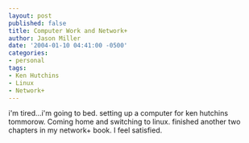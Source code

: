 ```yaml
---
layout: post
published: false
title: Computer Work and Network+
author: Jason Miller
date: '2004-01-10 04:41:00 -0500'
categories:
- personal
tags:
- Ken Hutchins
- Linux
- Network+
---
```


i'm tired...i'm going to bed. setting up a computer for ken hutchins tommorow.
Coming home and switching to linux. finished another two chapters in my network+
book. I feel satisfied.

